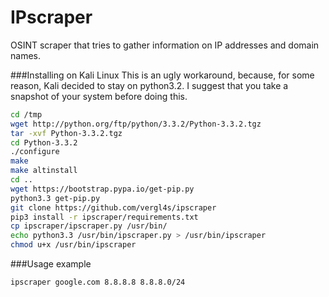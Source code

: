 IPscraper
=======

OSINT scraper that tries to gather information on IP addresses and domain names.


###Installing on Kali Linux
This is an ugly workaround, because, for some reason, Kali decided to stay on python3.2. I suggest that you take a snapshot of your system before doing this.

```bash
cd /tmp 
wget http://python.org/ftp/python/3.3.2/Python-3.3.2.tgz
tar -xvf Python-3.3.2.tgz 
cd Python-3.3.2 
./configure 
make 
make altinstall 
cd .. 
wget https://bootstrap.pypa.io/get-pip.py 
python3.3 get-pip.py 
git clone https://github.com/vergl4s/ipscraper 
pip3 install -r ipscraper/requirements.txt 
cp ipscraper/ipscraper.py /usr/bin/ 
echo python3.3 /usr/bin/ipscraper.py > /usr/bin/ipscraper 
chmod u+x /usr/bin/ipscraper
```

###Usage example
```bash
ipscraper google.com 8.8.8.8 8.8.8.0/24
```
